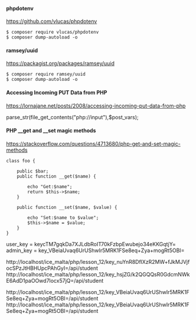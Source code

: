 
#### phpdotenv
https://github.com/vlucas/phpdotenv

    $ composer require vlucas/phpdotenv
    $ composer dump-autoload -o

#### ramsey/uuid
https://packagist.org/packages/ramsey/uuid

    $ composer require ramsey/uuid
    $ composer dump-autoload -o



#### Accessing Incoming PUT Data from PHP
https://lornajane.net/posts/2008/accessing-incoming-put-data-from-php

parse_str(file_get_contents("php://input"),$post_vars);



#### PHP __get and __set magic methods
https://stackoverflow.com/questions/4713680/php-get-and-set-magic-methods

    class foo {

        public $bar;
        public function __get($name) {

            echo "Get:$name";
            return $this->$name;
        }

        public function __set($name, $value) {

            echo "Set:$name to $value";
            $this->$name = $value;
        }
    }

user_key  = keycTM7gqkDa7XJLdbRoIT70kFzbpEwubejo34eKKGqtjY=
admin_key = key_VBeiaUvaq6UrUShwIr5MRK1FSe8eq+Zya+mogRt5OBI=

http://localhost/ice_malta/php/lesson_12/key_nuYnR8DflXzR2MW+fJkMJVjfocSPzJtHBHUpcPAhGyI=/api/student    
http://localhost/ice_malta/php/lesson_12/key_hsjZG/k2QGQQsR0GdcmNWkE6AdD1paOOwd7locx57jQ=/api/student    



http://localhost/ice_malta/php/lesson_12/key_VBeiaUvaq6UrUShwIr5MRK1FSe8eq+Zya+mogRt5OBI=/api/student    
http://localhost/ice_malta/php/lesson_12/key_VBeiaUvaq6UrUShwIr5MRK1FSe8eq+Zya+mogRt5OBI=/api/student    


